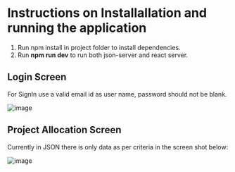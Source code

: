 # Instructions on Installallation and running the application

1. Run npm install in project folder to install dependencies.
2. Run **npm run dev** to run both json-server and react server.

## Login Screen
For SignIn use a valid email id as user name, password should not be blank.

![image](https://user-images.githubusercontent.com/25503182/127781234-8efe7884-1abd-4610-9971-535b1cbb2715.png)


## Project Allocation Screen
Currently in JSON there is only data as per criteria in the screen shot below:

![image](https://user-images.githubusercontent.com/25503182/127781354-646aae62-d885-4c57-a12e-321d0942a050.png)
